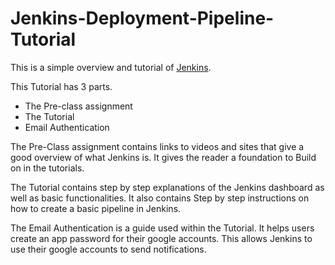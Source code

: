 # Jenkins-Deployment-Pipeline-Tutorial

This is a simple overview and tutorial of [Jenkins](https://www.jenkins.io/). 


This Tutorial has 3 parts. 
- The Pre-class assignment
- The Tutorial 
- Email Authentication 


The Pre-Class assignment contains links to videos and sites that give a good overview of what Jenkins is. It gives the reader a foundation to 
Build on in the tutorials. 


The Tutorial contains step by step explanations of the Jenkins dashboard as well as basic functionalities. It also contains Step by step instructions
on how to create a basic pipeline in Jenkins. 

The Email Authentication is a guide used within the Tutorial. It helps users create an app password for their google accounts. This allows 
Jenkins to use their google accounts to send notifications. 

